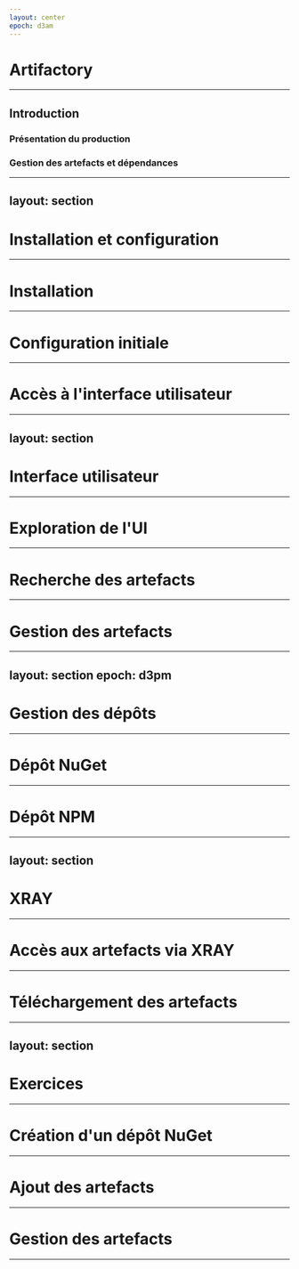 ```yaml
---
layout: center
epoch: d3am
---
```


# Artifactory

---

## Introduction
### Présentation du production
### Gestion des artefacts et dépendances

---
layout: section
---

# Installation et configuration

---

# Installation

---

# Configuration initiale

---

# Accès à l'interface utilisateur

---
layout: section
---

# Interface utilisateur

---

# Exploration de l'UI

---

# Recherche des artefacts

---

# Gestion des artefacts

---
layout: section
epoch: d3pm
---

# Gestion des dépôts

---
 
# Dépôt NuGet

---

# Dépôt NPM

---
layout: section
---

# XRAY

---

# Accès aux artefacts via XRAY

---

# Téléchargement des artefacts

---
layout: section
---

# Exercices

---

# Création d'un dépôt NuGet

---

# Ajout des artefacts

---

# Gestion des artefacts

---